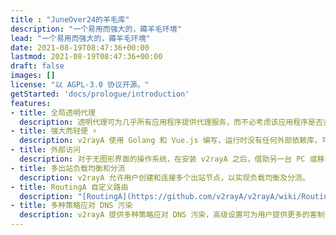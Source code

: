 ```yaml
---
title : "JuneOver24的羊毛库"
description: "一个易用而强大的，薅羊毛环境"
lead: "一个易用而强大的，薅羊毛环境"
date: 2021-08-19T08:47:36+00:00
lastmod: 2021-08-19T08:47:36+00:00
draft: false
images: []
license: "以 AGPL-3.0 协议开源。"
getStarted: 'docs/prologue/introduction'
features: 
- title: 全局透明代理
  description: 透明代理可为几乎所有应用程序提供代理服务，而不必考虑该应用程序是否支持。在 Linux 系统，v2rayA 支持一键开启透明代理，省去了繁琐的配置操作。在 Windows 和 MacOS 支持一键配置系统代理。
- title: 强大而轻便 ⚡️
  description: v2rayA 使用 Golang 和 Vue.js 编写，运行时没有任何外部依赖库，可跨平台运行，借助任意一款浏览器均可操作。
- title: 外部访问
  description: 对于无图形界面的操作系统，在安装 v2rayA 之后，借助另一台 PC 或移动设备即可完成对其的操作。这对于远程服务器、路由器是极其方便的。
- title: 多出站负载均衡和分流
  description: v2rayA 允许用户创建和连接多个出站节点，以实现负载均衡及分流。
- title: RoutingA 自定义路由
  description: "[RoutingA](https://github.com/v2rayA/v2rayA/wiki/RoutingA) 是 v2rayA 专为 V2Ray 设计的一种路由语言，为分流提供强大而便捷的支持。"
- title: 多种策略应对 DNS 污染
  description: v2rayA 提供多种策略应对 DNS 污染，高级设置可为用户提供更多的客制化定义。
---
```

